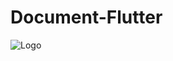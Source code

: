 # Document-Flutter
![Logo](https://dev-to-uploads.s3.amazonaws.com/uploads/articles/th5xamgrr6se0x5ro4g6.png)
